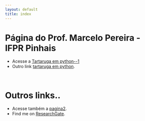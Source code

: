 ```yaml
---
layout: default
title: index
---
```


# Página do Prof. Marcelo Pereira - IFPR Pinhais
- Acesse a [Tartaruga em python--1](/tartaruga.html)
- Outro link [tartaruga em python](/tartaruga-python.md).


<br />

# Outros links..
- Acesse também a [pagina2](/pag2.md).
- Find me on [ResearchGate](https://www.researchgate.net/profile/Marcelo-Pereira-30).

